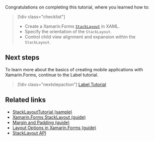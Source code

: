 Congratulations on completing this tutorial, where you learned how to:

> [!div class="checklist"]
> - Create a Xamarin.Forms [`StackLayout`](xref:Xamarin.Forms.StackLayout) in XAML.
> - Specify the orientation of the `StackLayout`.
> - Control child view alignment and expansion within the `StackLayout`.

## Next steps

To learn more about the basics of creating mobile applications with Xamarin.Forms, continue to the Label tutorial.

> [!div class="nextstepaction"]
> [Label Tutorial](~/get-started/tutorials/label/index.yml)

## Related links

- [StackLayoutTutorial (sample)](https://docs.microsoft.com/samples/xamarin/xamarin-forms-samples/getstarted-tutorials-stacklayouttutorial/)
- [Xamarin.Forms StackLayout (guide)](~/xamarin-forms/user-interface/layouts/stack-layout.md)
- [Margin and Padding (guide)](~/xamarin-forms/user-interface/layouts/margin-and-padding.md)
- [Layout Options in Xamarin.Forms (guide)](~/xamarin-forms/user-interface/layouts/layout-options.md)
- [StackLayout API](xref:Xamarin.Forms.StackLayout)
